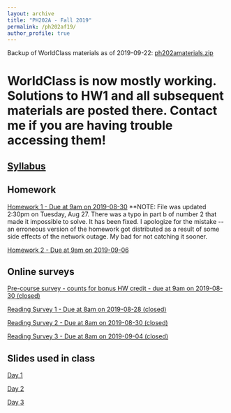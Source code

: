 ```yaml
---
layout: archive
title: "PH202A - Fall 2019"
permalink: /ph202af19/
author_profile: true
---
```


Backup of WorldClass materials as of 2019-09-22: [ph202amaterials.zip](./ph202amaterials.zip)

# WorldClass is now mostly working. Solutions to HW1 and all subsequent materials are posted there. Contact me if you are having trouble accessing them!

## [Syllabus](./ph202af19syllabus.pdf)

## Homework
[Homework 1 - Due at 9am on 2019-08-30](./hw1.pdf) **NOTE: File was updated 2:30pm on Tuesday, Aug 27. There was a typo in part b of number 2 that made it impossible to solve. It has been fixed. I apologize for the mistake -- an erroneous version of the homework got distributed as a result of some side effects of the network outage. My bad for not catching it sooner. 

[Homework 2 - Due at 9am on 2019-09-06](./hw2.pdf)

## Online surveys
[Pre-course survey - counts for bonus HW credit - due at 9am on 2019-08-30 (closed)](https://forms.gle/4PSzeyWNEKecNvv78)

[Reading Survey 1 - Due at 8am on 2019-08-28 (closed)](https://forms.gle/YQwqmaqoAhBCXS1F7)

[Reading Survey 2 - Due at 8am on 2019-08-30 (closed)](https://forms.gle/bPBNDs6RrdZ585Qj6)

[Reading Survey 3 - Due at 8am on 2019-09-04 (closed)](https://forms.gle/8M1EqzzHZ9Z5FJ896)

## Slides used in class

[Day 1](./day01.pdf)

[Day 2](./day02.pdf)

[Day 3](./day03.pdf)

